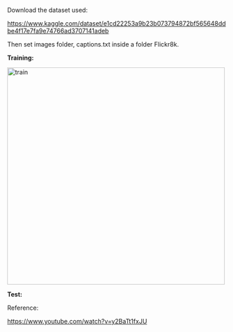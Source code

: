 Download the dataset used: 

https://www.kaggle.com/dataset/e1cd22253a9b23b073794872bf565648ddbe4f17e7fa9e74766ad3707141adeb 

Then set images folder, captions.txt inside a folder Flickr8k.

**Training:**

<img width="500" alt="train" src="https://user-images.githubusercontent.com/37718565/166522603-4408fd73-5d9e-4e5c-b964-8915f7dafd99.png">


**Test:**





Reference: 

https://www.youtube.com/watch?v=y2BaTt1fxJU

